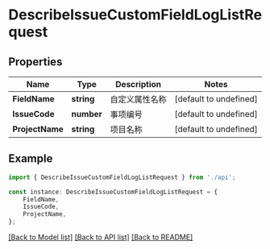 # DescribeIssueCustomFieldLogListRequest


## Properties

Name | Type | Description | Notes
------------ | ------------- | ------------- | -------------
**FieldName** | **string** | 自定义属性名称 | [default to undefined]
**IssueCode** | **number** | 事项编号 | [default to undefined]
**ProjectName** | **string** | 项目名称 | [default to undefined]

## Example

```typescript
import { DescribeIssueCustomFieldLogListRequest } from './api';

const instance: DescribeIssueCustomFieldLogListRequest = {
    FieldName,
    IssueCode,
    ProjectName,
};
```

[[Back to Model list]](../README.md#documentation-for-models) [[Back to API list]](../README.md#documentation-for-api-endpoints) [[Back to README]](../README.md)
